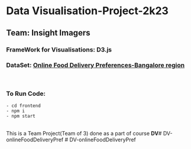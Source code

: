 # Data Visualisation-Project-2k23
## Team: Insight Imagers

### FrameWork for Visualisations: D3.js
### DataSet: [Online Food Delivery Preferences-Bangalore region](https://www.kaggle.com/datasets/benroshan/online-food-delivery-preferencesbangalore-region "Online Food Delivery Preferences-Bangalore region")

</br>

### To Run Code:
```
- cd frontend
- npm i
- npm start
```
</br>
This is a Team Project(Team of 3) done as a part of course <b>DV</b># DV-onlineFoodDeliveryPref
# DV-onlineFoodDeliveryPref
